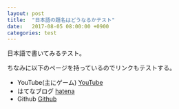 ```yaml
---
layout: post
title:  "日本語の題名はどうなるかテスト"
date:   2017-08-05 08:00:00 +0900
categories: test
---
```

日本語で書いてみるテスト。

ちなみに以下のページを持っているのでリンクもテストする。

- YouTube(主にゲーム) [YouTube]
- はてなブログ [hatena]
- Github [Github]

[YouTube]: https://www.youtube.com/channel/UCIyq7UuJa0v_1qBS_qzjwDg
[hatena]:   http://shinm.hatenablog.com/
[github]: https://github.com/smatty

